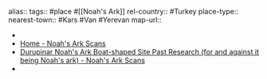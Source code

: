 alias::
tags:: #place #[[Noah's Ark]]
rel-country:: #Turkey
place-type::
nearest-town:: #Kars #Van #Yerevan
map-url::

-
- [Home - Noah's Ark Scans](https://noahsarkscans.com/)
- [Durupinar Noah's Ark Boat-shaped Site Past Research (for and against it being Noah's ark) - Noah's Ark Scans](https://noahsarkscans.com/durupinar-noahs-ark-research-papers-and-reports/)
-
